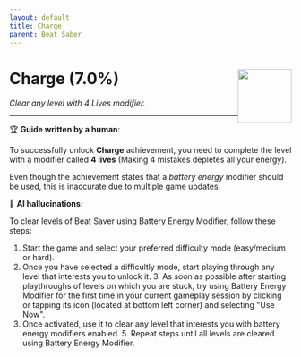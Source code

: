```yaml
---
layout: default
title: Charge
parent: Beat Saber
---
```


# Charge (7.0%) <img style="float: right;" src="https://cdn.cloudflare.steamstatic.com/steamcommunity/public/images/apps/620980/59844fa38df9782abd4478db605cc50ccdcf9c07.jpg" width="96" height="96">

_Clear any level with 4 Lives modifier._

***

:trophy: **Guide written by a human**:

To successfully unlock **Charge** achievement, you need to complete the level with a modifier called **4 lives** (Making 4 mistakes depletes all your energy).

Even though the achievement states that a _battery energy_ modifier should be used, this is inaccurate due to multiple game updates.

:robot: **AI hallucinations**:

To clear levels of Beat Saver using Battery Energy Modifier, follow these steps:
1. Start the game and select your preferred difficulty mode (easy/medium or hard).
2. Once you have selected a difficultly mode, start playing through any level that interests you to unlock it. 3. As soon as possible after starting playthroughs of levels on which you are stuck, try using Battery Energy Modifier for the first time in your current gameplay session by clicking or tapping its icon (located at bottom left corner) and selecting "Use Now".
4. Once activated, use it to clear any level that interests you with battery energy modifiers enabled. 5. Repeat steps until all levels are cleared using Battery Energy Modifier.
